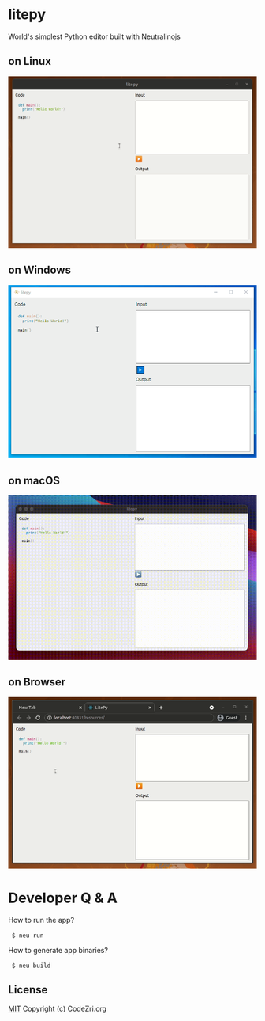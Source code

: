 # litepy
World's simplest Python editor built with Neutralinojs

## on Linux
![LitePy on Linux](media/litepy_prev_linux.gif)

## on Windows
![LitePy on Windows](media/litepy_prev_win.gif)

## on macOS
![LitePy on macOs](media/litepy_prev_macos.gif)

## on Browser
![Liteman on Browser](media/litepy_prev_web.gif)

# Developer Q & A

How to run the app?

```
 $ neu run
```

How to generate app binaries?

```
 $ neu build
```

## License

[MIT](LICENSE)
Copyright (c) CodeZri.org

